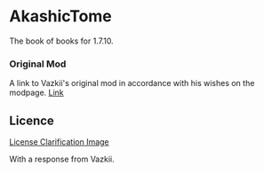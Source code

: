 # AkashicTome
The book of books for 1.7.10.

### Original Mod
A link to Vazkii's original mod in accordance with his wishes on the modpage.
[Link](https://www.curseforge.com/minecraft/mc-mods/akashic-tome)

## Licence
[License Clarification Image](/img/LicenseClarification.png)

With a response from Vazkii.